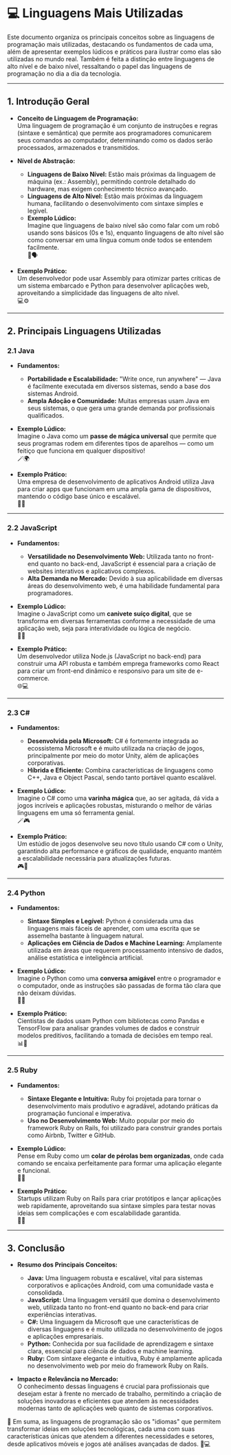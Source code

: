 # 💻 Linguagens Mais Utilizadas

Este documento organiza os principais conceitos sobre as linguagens de programação mais utilizadas, destacando os fundamentos de cada uma, além de apresentar exemplos lúdicos e práticos para ilustrar como elas são utilizadas no mundo real. Também é feita a distinção entre linguagens de alto nível e de baixo nível, ressaltando o papel das linguagens de programação no dia a dia da tecnologia.

---

## 1. Introdução Geral

- **Conceito de Linguagem de Programação:**  
  Uma linguagem de programação é um conjunto de instruções e regras (sintaxe e semântica) que permite aos programadores comunicarem seus comandos ao computador, determinando como os dados serão processados, armazenados e transmitidos.

- **Nível de Abstração:**  
  - **Linguagens de Baixo Nível:** Estão mais próximas da linguagem de máquina (ex.: Assembly), permitindo controle detalhado do hardware, mas exigem conhecimento técnico avançado.  
  - **Linguagens de Alto Nível:** Estão mais próximas da linguagem humana, facilitando o desenvolvimento com sintaxe simples e legível.  
  - **Exemplo Lúdico:**  
    Imagine que linguagens de baixo nível são como falar com um robô usando sons básicos (0s e 1s), enquanto linguagens de alto nível são como conversar em uma língua comum onde todos se entendem facilmente.  
    🤖🗣️
  
- **Exemplo Prático:**  
  Um desenvolvedor pode usar Assembly para otimizar partes críticas de um sistema embarcado e Python para desenvolver aplicações web, aproveitando a simplicidade das linguagens de alto nível.  
  💻⚙️

---

## 2. Principais Linguagens Utilizadas

### 2.1 Java

- **Fundamentos:**  
  - **Portabilidade e Escalabilidade:** "Write once, run anywhere" — Java é facilmente executada em diversos sistemas, sendo a base dos sistemas Android.  
  - **Ampla Adoção e Comunidade:** Muitas empresas usam Java em seus sistemas, o que gera uma grande demanda por profissionais qualificados.
  
- **Exemplo Lúdico:**  
  Imagine o Java como um **passe de mágica universal** que permite que seus programas rodem em diferentes tipos de aparelhos — como um feitiço que funciona em qualquer dispositivo!  
  🪄🌍

- **Exemplo Prático:**  
  Uma empresa de desenvolvimento de aplicativos Android utiliza Java para criar apps que funcionam em uma ampla gama de dispositivos, mantendo o código base único e escalável.  
  📱🚀

---

### 2.2 JavaScript

- **Fundamentos:**  
  - **Versatilidade no Desenvolvimento Web:** Utilizada tanto no front-end quanto no back-end, JavaScript é essencial para a criação de websites interativos e aplicativos complexos.  
  - **Alta Demanda no Mercado:** Devido à sua aplicabilidade em diversas áreas do desenvolvimento web, é uma habilidade fundamental para programadores.
  
- **Exemplo Lúdico:**  
  Imagine o JavaScript como um **canivete suíço digital**, que se transforma em diversas ferramentas conforme a necessidade de uma aplicação web, seja para interatividade ou lógica de negócio.  
  🔪🌟

- **Exemplo Prático:**  
  Um desenvolvedor utiliza Node.js (JavaScript no back-end) para construir uma API robusta e também emprega frameworks como React para criar um front-end dinâmico e responsivo para um site de e-commerce.  
  🌐💻

---

### 2.3 C#

- **Fundamentos:**  
  - **Desenvolvida pela Microsoft:** C# é fortemente integrada ao ecossistema Microsoft e é muito utilizada na criação de jogos, principalmente por meio do motor Unity, além de aplicações corporativas.  
  - **Híbrida e Eficiente:** Combina características de linguagens como C++, Java e Object Pascal, sendo tanto portável quanto escalável.
  
- **Exemplo Lúdico:**  
  Imagine o C# como uma **varinha mágica** que, ao ser agitada, dá vida a jogos incríveis e aplicações robustas, misturando o melhor de várias linguagens em uma só ferramenta genial.  
  🪄🎮

- **Exemplo Prático:**  
  Um estúdio de jogos desenvolve seu novo título usando C# com o Unity, garantindo alta performance e gráficos de qualidade, enquanto mantém a escalabilidade necessária para atualizações futuras.  
  🎮🚀

---

### 2.4 Python

- **Fundamentos:**  
  - **Sintaxe Simples e Legível:** Python é considerada uma das linguagens mais fáceis de aprender, com uma escrita que se assemelha bastante à linguagem natural.  
  - **Aplicações em Ciência de Dados e Machine Learning:** Amplamente utilizada em áreas que requerem processamento intensivo de dados, análise estatística e inteligência artificial.
  
- **Exemplo Lúdico:**  
  Imagine o Python como uma **conversa amigável** entre o programador e o computador, onde as instruções são passadas de forma tão clara que não deixam dúvidas.  
  🐍💬

- **Exemplo Prático:**  
  Cientistas de dados usam Python com bibliotecas como Pandas e TensorFlow para analisar grandes volumes de dados e construir modelos preditivos, facilitando a tomada de decisões em tempo real.  
  📊🤖

---

### 2.5 Ruby

- **Fundamentos:**  
  - **Sintaxe Elegante e Intuitiva:** Ruby foi projetada para tornar o desenvolvimento mais produtivo e agradável, adotando práticas da programação funcional e imperativa.  
  - **Uso no Desenvolvimento Web:** Muito popular por meio do framework Ruby on Rails, foi utilizado para construir grandes portais como Airbnb, Twitter e GitHub.
  
- **Exemplo Lúdico:**  
  Pense em Ruby como um **colar de pérolas bem organizadas**, onde cada comando se encaixa perfeitamente para formar uma aplicação elegante e funcional.  
  💎✨

- **Exemplo Prático:**  
  Startups utilizam Ruby on Rails para criar protótipos e lançar aplicações web rapidamente, aproveitando sua sintaxe simples para testar novas ideias sem complicações e com escalabilidade garantida.  
  🚀🌐

---

## 3. Conclusão

- **Resumo dos Principais Conceitos:**  
  - **Java:** Uma linguagem robusta e escalável, vital para sistemas corporativos e aplicações Android, com uma comunidade vasta e consolidada.
  - **JavaScript:** Uma linguagem versátil que domina o desenvolvimento web, utilizada tanto no front-end quanto no back-end para criar experiências interativas.
  - **C#:** Uma linguagem da Microsoft que une características de diversas linguagens e é muito utilizada no desenvolvimento de jogos e aplicações empresariais.
  - **Python:** Conhecida por sua facilidade de aprendizagem e sintaxe clara, essencial para ciência de dados e machine learning.
  - **Ruby:** Com sintaxe elegante e intuitiva, Ruby é amplamente aplicada no desenvolvimento web por meio do framework Ruby on Rails.

- **Impacto e Relevância no Mercado:**  
  O conhecimento dessas linguagens é crucial para profissionais que desejam estar à frente no mercado de trabalho, permitindo a criação de soluções inovadoras e eficientes que atendem às necessidades modernas tanto de aplicações web quanto de sistemas corporativos.

🌟 Em suma, as linguagens de programação são os "idiomas" que permitem transformar ideias em soluções tecnológicas, cada uma com suas características únicas que atendem a diferentes necessidades e setores, desde aplicativos móveis e jogos até análises avançadas de dados.
🚀💻